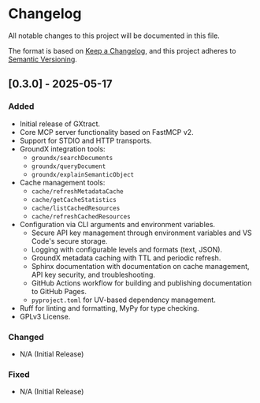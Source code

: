 # Changelog

All notable changes to this project will be documented in this file.

The format is based on [Keep a Changelog](https://keepachangelog.com/en/1.0.0/),
and this project adheres to [Semantic Versioning](https://semver.org/spec/v2.0.0.html).

## [0.3.0] - 2025-05-17

### Added

*   Initial release of GXtract.
*   Core MCP server functionality based on FastMCP v2.
*   Support for STDIO and HTTP transports.
*   GroundX integration tools:
    *   `groundx/searchDocuments`
    *   `groundx/queryDocument`
    *   `groundx/explainSemanticObject`
*   Cache management tools:
    *   `cache/refreshMetadataCache`
    *   `cache/getCacheStatistics`
    *   `cache/listCachedResources`
    *   `cache/refreshCachedResources`
*   Configuration via CLI arguments and environment variables.
    *   Secure API key management through environment variables and VS Code's secure storage.
    *   Logging with configurable levels and formats (text, JSON).
    *   GroundX metadata caching with TTL and periodic refresh.
    *   Sphinx documentation with documentation on cache management, API key security, and troubleshooting.
    *   GitHub Actions workflow for building and publishing documentation to GitHub Pages.
    *   `pyproject.toml` for UV-based dependency management.
*   Ruff for linting and formatting, MyPy for type checking.
*   GPLv3 License.

### Changed

*   N/A (Initial Release)

### Fixed

*   N/A (Initial Release)
